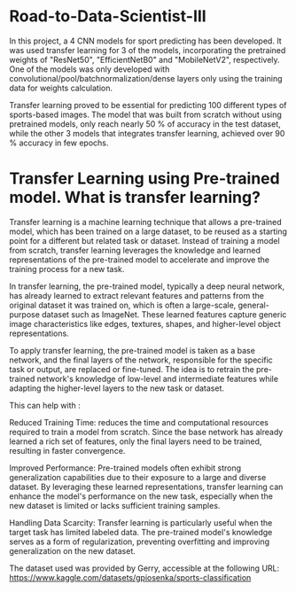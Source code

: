 # Road-to-Data-Scientist-III

In this project, a 4 CNN models for sport predicting has been developed. It was used transfer learning for 3 of the models, incorporating the pretrained weights of "ResNet50", "EfficientNetB0" and "MobileNetV2", respectively. One of the models was only developed with convolutional/pool/batchnormalization/dense layers only using the training data for weights calculation. 

Transfer learning proved to be essential for predicting 100 different types of sports-based images. The model that was built from scratch without using pretrained models, only reach nearly 50 % of accuracy in the test dataset, while the other 3 models that integrates transfer learning, achieved over 90 % accuracy in few epochs.

# Transfer Learning using Pre-trained model. What is transfer learning?

Transfer learning is a machine learning technique that allows a pre-trained model, which has been trained on a large dataset, to be reused as a starting point for a different but related task or dataset. Instead of training a model from scratch, transfer learning leverages the knowledge and learned representations of the pre-trained model to accelerate and improve the training process for a new task.

In transfer learning, the pre-trained model, typically a deep neural network, has already learned to extract relevant features and patterns from the original dataset it was trained on, which is often a large-scale, general-purpose dataset such as ImageNet. These learned features capture generic image characteristics like edges, textures, shapes, and higher-level object representations.

To apply transfer learning, the pre-trained model is taken as a base network, and the final layers of the network, responsible for the specific task or output, are replaced or fine-tuned. The idea is to retrain the pre-trained network's knowledge of low-level and intermediate features while adapting the higher-level layers to the new task or dataset.

This can help with :

Reduced Training Time: reduces the time and computational resources required to train a model from scratch. Since the base network has already learned a rich set of features, only the final layers need to be trained, resulting in faster convergence.

Improved Performance: Pre-trained models often exhibit strong generalization capabilities due to their exposure to a large and diverse dataset. By leveraging these learned representations, transfer learning can enhance the model's performance on the new task, especially when the new dataset is limited or lacks sufficient training samples.

Handling Data Scarcity: Transfer learning is particularly useful when the target task has limited labeled data. The pre-trained model's knowledge serves as a form of regularization, preventing overfitting and improving generalization on the new dataset.

The dataset used was provided by Gerry, accessible at the following URL: https://www.kaggle.com/datasets/gpiosenka/sports-classification

